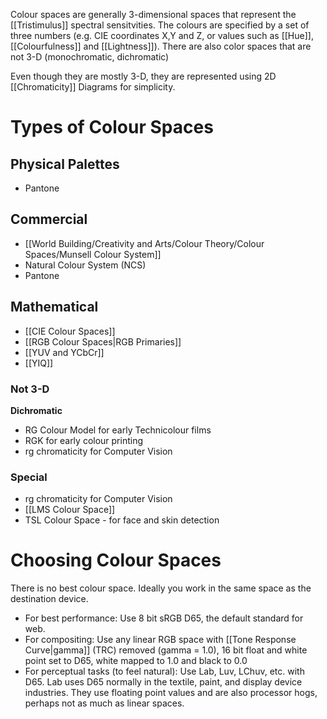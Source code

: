 Colour spaces are generally 3-dimensional spaces that represent the [[Tristimulus]] spectral sensitvities.
The colours are specified by a set of three numbers (e.g. CIE coordinates X,Y and Z, or values such as [[Hue]], [[Colourfulness]] and [[Lightness]]). There are also color spaces that are not 3-D (monochromatic, dichromatic)

Even though they are mostly 3-D, they are represented using 2D [[Chromaticity]] Diagrams for simplicity.

# Types of Colour Spaces
## Physical Palettes
- Pantone
## Commercial
- [[World Building/Creativity and Arts/Colour Theory/Colour Spaces/Munsell Colour System]]
- Natural Colour System (NCS)
- Pantone
## Mathematical
- [[CIE Colour Spaces]]
- [[RGB Colour Spaces|RGB Primaries]]
- [[YUV and YCbCr]]
- [[YIQ]]
### Not 3-D
**Dichromatic**
- RG Colour Model for early Technicolour films
- RGK for early colour printing
- rg chromaticity for Computer Vision
### Special
- rg chromaticity for Computer Vision
- [[LMS Colour Space]]
- TSL Colour Space - for face and skin detection

# Choosing Colour Spaces
There is no best colour space. Ideally you work in the same space as the destination device.
- For best performance: Use 8 bit sRGB D65, the default standard for web.
- For compositing: Use any linear RGB space with [[Tone Response Curve|gamma]] (TRC) removed (gamma = 1.0), 16 bit float and white point set to D65, white mapped to 1.0 and black to 0.0
- For perceptual tasks (to feel natural): Use Lab, Luv, LChuv, etc. with D65. Lab uses D65 normally in the textile, paint, and display device industries. They use floating point values and are also processor hogs, perhaps not as much as linear spaces.